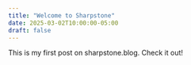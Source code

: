 ```yaml
---
title: "Welcome to Sharpstone"
date: 2025-03-02T10:00:00-05:00
draft: false
---
```

This is my first post on sharpstone.blog. Check it out!